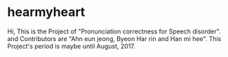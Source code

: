 # hearmyheart
Hi, This is the Project of "Pronunciation correctness for Speech disorder".
and Contributors are "Ahn eun jeong, Byeon Har rin and Han mi hee".
This Project's period is maybe until August, 2017.
